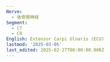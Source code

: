 ```yaml
---
Nerve:
  - 後骨間神経
Segment:
  - C7
  - C8
English: Extensor Carpi Ulnaris (ECU)
lastmod: '2025-03-05'
last_edited: 2025-02-27T00:00:00.000Z
---
```



